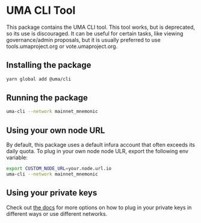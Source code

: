 # UMA CLI Tool

This package contains the UMA CLI tool. This tool works, but is deprecated, so its use is discouraged. It can be useful
for certain tasks, like viewing governance/admin proposals, but it is usually preferred to use tools.umaproject.org or
vote.umaproject.org.

## Installing the package

```bash
yarn global add @uma/cli
```

## Running the package

```bash
uma-cli --network mainnet_mnemonic
```

## Using your own node URL

By default, this package uses a default infura account that often exceeds its daily quota. To plug in your own node
node ULR, export the following env variable:

```bash
export CUSTOM_NODE_URL=your.node.url.io
uma-cli --network mainnet_mnemonic
```

## Using your private keys

Check out [the docs](https://docs.umaproject.org/developers/setup#keys-and-networks) for more options on how to plug in
your private keys in different ways or use different networks.
